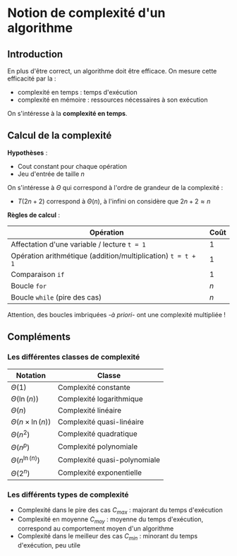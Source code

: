 # Notion de complexité d'un algorithme

## Introduction

En plus d'être correct, un algorithme doit être efficace. On mesure cette efficacité par la :

- complexité en temps : temps d'exécution
- complexité en mémoire : ressources nécessaires à son exécution

On s'intéresse à la **complexité en temps**.

## Calcul de la complexité

**Hypothèses** :

- Cout constant pour chaque opération
- Jeu d'entrée de taille $n$

On s'intéresse à $\Theta$ qui correspond à l'ordre de grandeur de la complexité :

- $T(2n + 2)$ correspond à $\Theta(n)$, à l'infini on considère que $2n+2 \approx n$

**Règles de calcul** :

| Opération | Coût |
| --------- | ---- |
| Affectation d'une variable / lecture `t = 1` | 1 |
| Opération arithmétique (addition/multiplication) `t = t + 1` | 1 |
| Comparaison `if` | 1 |
| Boucle `for` | $n$ |
| Boucle `while` (pire des cas) | $n$ |

Attention, des boucles imbriquées -*à priori*- ont une complexité multipliée !

## Compléments

### Les différentes classes de complexité

| Notation                  | Classe                       |
| ------------------------- | ---------------------------- |
| $\Theta(1)$               | Complexité constante         |
| $\Theta(\ln(n))$          | Complexité logarithmique     |
| $\Theta(n)$               | Complexité linéaire          |
| $\Theta(n \times \ln(n))$ | Complexité quasi-linéaire    |
| $\Theta(n^2)$             | Complexité quadratique       |
| $\Theta(n^{p})$           | Complexité polynomiale       |
| $\Theta(n^{\ln(n)})$      | Complexité quasi-polynomiale |
| $\Theta(2^n)$             | Complexité exponentielle     |

### Les différents types de complexité

- Complexité dans le pire des cas $C_{max}$ : majorant du temps d'exécution
- Complexité en moyenne $C_{moy}$ : moyenne du temps d'exécution, correspond au comportement moyen d'un algorithme
- Complexité dans le meilleur des cas $C_{min}$ : minorant du temps d'exécution, peu utile
